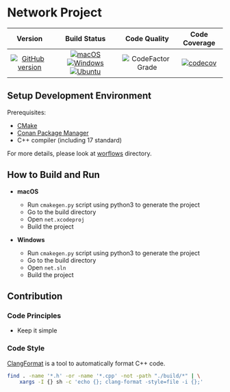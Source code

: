 # Network Project

| Version | Build Status | Code Quality | Code Coverage |
| :---: | :---: | :---: | :---: |
| [![GitHub version](https://badge.fury.io/gh/SMelanko%2Fnet.svg)](https://badge.fury.io/gh/SMelanko%2Fnet) | [![macOS](https://img.shields.io/github/workflow/status/SMelanko/net/macOS/master.svg?style=flat&logo=apple&label=macOS)](https://github.com/SMelanko/net/actions?query=workflow%3AmacOS) [![Windows](https://img.shields.io/github/workflow/status/SMelanko/net/Windows/master.svg?style=flat&logo=windows&label=Windows)](https://github.com/SMelanko/net/actions?query=workflow%3AWindows) [![Ubuntu](https://img.shields.io/github/workflow/status/SMelanko/net/Ubuntu/master.svg?style=flat&logo=linux&label=Ubuntu)](https://github.com/SMelanko/net/actions?query=workflow%3AUbuntu) | ![CodeFactor Grade](https://img.shields.io/codefactor/grade/github/SMelanko/net?label=CodeFactor) | [![codecov](https://codecov.io/gh/SMelanko/net/branch/master/graph/badge.svg)](https://codecov.io/gh/SMelanko/net) |

## Setup Development Environment

Prerequisites:

- [CMake](https://cmake.org/)
- [Conan Package Manager](https://conan.io/)
- C++ compiler (including 17 standard)

For more details, please look at [worflows](./.github/workflows) directory.

## How to Build and Run

- **macOS**
    - Run `cmakegen.py` script using python3 to generate the project
    - Go to the build directory
    - Open `net.xcodeproj`
    - Build the project

- **Windows**
    - Run `cmakegen.py` script using python3 to generate the project
    - Go to the build directory
    - Open `net.sln`
    - Build the project

## Contribution

### Code Principles

- Keep it simple

### Code Style

[ClangFormat](https://clang.llvm.org/docs/ClangFormat.html) is a tool to automatically format C++ code.

```bash
find . -name '*.h' -or -name '*.cpp' -not -path "./build/*" | \
    xargs -I {} sh -c 'echo {}; clang-format -style=file -i {};'
```
